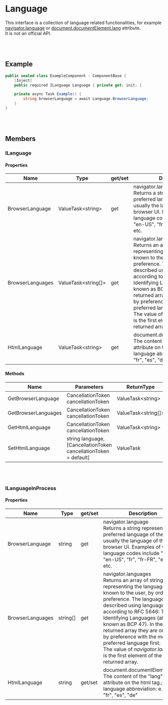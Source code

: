 # Language

This interface is a collection of language related functionalities,
for example [navigator.language](https://developer.mozilla.org/en-US/docs/Web/API/Navigator/language)
or [document.documentElement.lang](https://developer.mozilla.org/en-US/docs/Web/HTML/Reference/Global_attributes/lang) attribute.  
It is not an official API.


<br><br />
## Example

```csharp
public sealed class ExampleComponent : ComponentBase {
    [Inject]
    public required ILanguage Language { private get; init; }

    private async Task Example() {
        string browserLanguage = await Language.BrowserLanguage;
    }
}
```


<br><br />
## Members

### ILanguage

#### Properties

| **Name**         | **Type**                  | get/set | **Description**                                                                                                                                                                                                                                                                                                                                                                                                                       |
| ---------------- | ------------------------- | ------- | ------------------------------------------------------------------------------------------------------------------------------------------------------------------------------------------------------------------------------------------------------------------------------------------------------------------------------------------------------------------------------------------------------------------------------------- |
| BrowserLanguage  | ValueTask&lt;string&gt;   | get     | navigator.language<br/>Returns a string representing the preferred language of the user, usually the language of the browser UI. Examples of valid language codes include "en", "en-US", "fr", "fr-FR", "es-ES", etc.                                                                                                                                                                                                                 |
| BrowserLanguages | ValueTask&lt;string[]&gt; | get     | navigator.languages<br/>Returns an array of strings representing the languages known to the user, by order of preference. The language is described using language tags according to RFC 5646: Tags for Identifying Languages (also known as BCP 47). In the returned array they are ordered by preference with the most preferred language first.<br />The value of *navigator.language* is the first element of the returned array. |
| HtmlLanguage     | ValueTask&lt;string&gt;   | get     | document.documentElement.lang<br/>The content of the "lang" attribute on the html tag.<br/>language abbreviation: e.g. "en", "fr", "es", "de"                                                                                                                                                                                                                                                                                         |

#### Methods

| **Name**            | **Parameters**                                                   | **ReturnType**            | **Description**                |
| ------------------- | ---------------------------------------------------------------- | ------------------------- | ------------------------------ |
| GetBrowserLanguage  | CancellationToken cancellationToken                              | ValueTask&lt;string&gt;   | see Property*BrowserLanguage*  |
| GetBrowserLanguages | CancellationToken cancellationToken                              | ValueTask&lt;string[]&gt; | see Property*BrowserLanguages* |
| GetHtmlLanguage     | CancellationToken cancellationToken                              | ValueTask&lt;string&gt;   | see Property *HtmlLanguage*    |
| SetHtmlLanguage     | string language, [CancellationToken cancellationToken = default] | ValueTask                 | see Property *HtmlLanguage*    |


<br></br>
### ILanguageInProcess

#### Properties

| **Name**         | **Type** | get/set | **Description**                                                                                                                                                                                                                                                                                                                                                                                                                       |
| ---------------- | -------- | ------- | ------------------------------------------------------------------------------------------------------------------------------------------------------------------------------------------------------------------------------------------------------------------------------------------------------------------------------------------------------------------------------------------------------------------------------------- |
| BrowserLanguage  | string   | get     | navigator.language<br/>Returns a string representing the preferred language of the user, usually the language of the browser UI. Examples of valid language codes include "en", "en-US", "fr", "fr-FR", "es-ES", etc.                                                                                                                                                                                                                 |
| BrowserLanguages | string[] | get     | navigator.languages<br/>Returns an array of strings representing the languages known to the user, by order of preference. The language is described using language tags according to RFC 5646: Tags for Identifying Languages (also known as BCP 47). In the returned array they are ordered by preference with the most preferred language first.<br />The value of *navigator.language* is the first element of the returned array. |
| HtmlLanguage     | string   | get/set | document.documentElement.lang<br/>The content of the "lang" attribute on the html tag.; language abbreviation: e.g. "en", "fr", "es", "de"                                                                                                                                                                                                                                                                                            |
